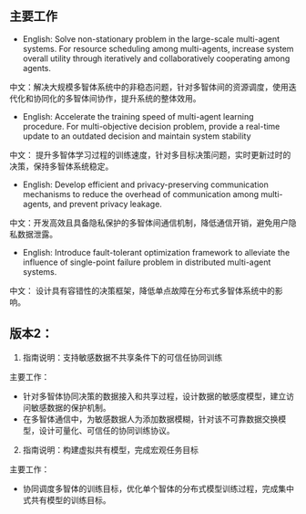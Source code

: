 ## 主要工作
* English: Solve non-stationary problem in the large-scale multi-agent systems. 
For resource scheduling among multi-agents, increase system overall utility through iteratively and collaboratively cooperating among agents.

中文：解决大规模多智体系统中的非稳态问题，针对多智体间的资源调度，使用迭代化和协同化的多智体间协作，提升系统的整体效用。


* English: Accelerate the training speed of multi-agent learning procedure.
For multi-objective decision problem, provide a real-time update to an outdated decision and maintain system stability

中文： 
提升多智体学习过程的训练速度，针对多目标决策问题，实时更新过时的决策，保持多智体系统稳定。 


* English: Develop efficient and privacy-preserving communication mechanisms to reduce the overhead of communication among multi-agents, and prevent privacy leakage.

中文：开发高效且具备隐私保护的多智体间通信机制，降低通信开销，避免用户隐私数据泄露。


* English: Introduce fault-tolerant optimization framework to alleviate the influence of single-point failure problem in distributed multi-agent systems.

中文： 设计具有容错性的决策框架，降低单点故障在分布式多智体系统中的影响。


## 版本2：

1. 指南说明：支持敏感数据不共享条件下的可信任协同训练

主要工作：
* 针对多智体协同决策的数据接入和共享过程，设计数据的敏感度模型，建立访问敏感数据的保护机制。
* 在多智体通信中，为敏感数据人为添加数据模糊，针对该不可靠数据交换模型，设计可量化、可信任的协同训练协议。

2. 指南说明：构建虚拟共有模型，完成宏观任务目标

主要工作：
* 协同调度多智体的训练目标，优化单个智体的分布式模型训练过程，完成集中式共有模型的训练目标。